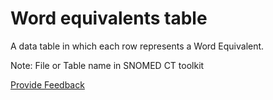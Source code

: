 # Word equivalents table

A data table in which each row represents a Word Equivalent.

Note: File or Table name in SNOMED CT toolkit






<a href="https://docs.google.com/forms/d/e/1FAIpQLScTmbZIf0UEQwYDkY27EEWBkaiYkHSbR0_9DmFrMLXoQLyL7Q/viewform?usp=pp_url&entry.1767247133=Release+File+Specification&entry.670899847=Word%20equivalents%20table" class="button primary">Provide Feedback</a>
